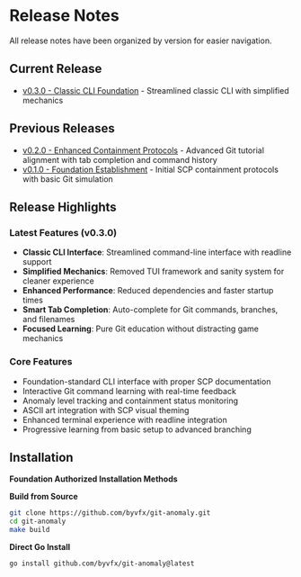 # Release Notes

All release notes have been organized by version for easier navigation.

## Current Release

- [v0.3.0 - Classic CLI Foundation](docs/releases/v0.3.0.md) - Streamlined classic CLI with simplified mechanics

## Previous Releases

- [v0.2.0 - Enhanced Containment Protocols](docs/releases/v0.2.0.md) - Advanced Git tutorial alignment with tab completion and command history
- [v0.1.0 - Foundation Establishment](docs/releases/v0.1.0.md) - Initial SCP containment protocols with basic Git simulation

## Release Highlights

### Latest Features (v0.3.0)
- **Classic CLI Interface**: Streamlined command-line interface with readline support
- **Simplified Mechanics**: Removed TUI framework and sanity system for cleaner experience
- **Enhanced Performance**: Reduced dependencies and faster startup times
- **Smart Tab Completion**: Auto-complete for Git commands, branches, and filenames
- **Focused Learning**: Pure Git education without distracting game mechanics

### Core Features
- Foundation-standard CLI interface with proper SCP documentation
- Interactive Git command learning with real-time feedback
- Anomaly level tracking and containment status monitoring
- ASCII art integration with SCP visual theming
- Enhanced terminal experience with readline integration
- Progressive learning from basic setup to advanced branching

## Installation

**Foundation Authorized Installation Methods**

**Build from Source**
```bash
git clone https://github.com/byvfx/git-anomaly.git
cd git-anomaly
make build
```

**Direct Go Install**
```bash
go install github.com/byvfx/git-anomaly@latest
```